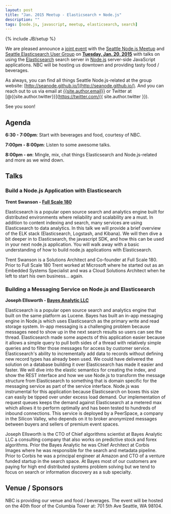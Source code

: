 ```yaml
---
layout: post
title: "Jan. 2015 Meetup - Elasticsearch + Node.js"
description: ""
tags: [node.js, javascript, meetup, elasticsearch, search]
---
```

{% include JB/setup %}

We are pleased announce a [joint event](http://www.meetup.com/Seattle-Node-js/events/219191483/) with the
[Seattle Node.js Meetup](http://www.meetup.com/Seattle-Node-js/)
and
[Seattle Elasticsearch User Group](http://www.meetup.com/Seattle-ElasticSearch-Meetup/)
on [**Tuesday, Jan. 20, 2015**](http://www.meetup.com/Seattle-Node-js/events/219191483/)
with talks on using the
[Elasticsearch](http://www.elasticsearch.org/) search server in
[Node.js](http://nodejs.org/) server-side JavaScript applications. NBC will be
hosting us downtown and providing tasty food / beverages.

As always, you can find all things Seattle Node.js-related at the group website:
[http://seanode.github.io/](http://seanode.github.io/). And you can reach out to
us via email at [{{site.author.email}}](mailto:{{site.author.email}}) or Twitter
at [@{{site.author.twitter}}](https://twitter.com/{{ site.author.twitter }}).

See you soon!

## Agenda

**6:30 - 7:00pm**: Start with beverages and food, courtesy of NBC.

**7:00pm - 8:00pm**: Listen to some awesome talks.

**8:00pm - on**: Mingle, mix, chat things Elasticsearch and Node.js-related and more as we wind
down.

<!-- more start -->

## Talks

### Build a Node.js Application with Elasticsearch

**Trent Swanson - [Full Scale 180](http://www.fullscale180.com/)**

Elasticsearch is a popular open source search and analytics engine built for distributed environments where reliability and scalability are a must. In addition to content indexing and search, many services are using Elasticsearch to data analytics. In this talk we will provide a brief overview of the ELK stack (Elasticsearch, Logstash, and Kibana). We will then dive a bit deeper in to Elasticsearch, the javascript SDK, and how this can be used in your next node.js application. You will walk away with a basic understanding of how to build node.js applications with Elasticsearch.

Trent Swanson is a Solutions Architect and Co-founder at Full Scale 180. Prior to Full Scale 180 Trent worked at Microsoft where he started out as an Embedded Systems Specialist and was a Cloud Solutions Architect when he left to start his own business... again.

### Building a Messaging Service on Node.js and Elasticsearch

**Joseph Ellsworth - [Bayes Analytic LLC](http://bayesanalytic.com/)**

Elasticsearch is a popular open source search and analytics engine that built on the same platform as Lucene. Bayes has built an in-app messaging engine in Node.js which uses Elasticsearch as the primary write and read storage system. In-app messaging is a challenging problem because messages need to show up in the next search results so users can see the thread. Elasticsearch made some aspects of this application easier because it allows a simple query to pull both sides of a thread with relatively simple queries and to filter those messages for access by customer service. Elasticsearch's ability to incrementally add data to records without defining new record types has already been used. We could have delivered the solution on a database building it over Elasticsearch has made it easier and faster. We will dive into the elastic semantics for creating the index, and show the REST interface and how we use Node.js to transform the message structure from Elasticsearch to something that is domain specific for the messaging service as part of the service interface. Node.js was instrumental for this application because Elasticsearch on boxes this size can easily be tipped over under excess load demand. Our implementation of request queues keeps the demand against Elasticsearch at a metered max which allows it to perform optimally and has been tested to hundreds of inbound connections. This service is deployed by a PeerSpace, a company in the Silicon Valley, who depends on it to broker anonymized messages between buyers and sellers of premium event spaces.

Joseph Ellsworth is the CTO of Chief algorithms scientist at Bayes Analytic LLC a consulting company that also works on predictive stock and forex algorithms. Prior the Bayes Analytic he was Chief Architect at Corbis Images where he was responsible for the search and metadata pipeline. Prior to Corbis he was a principal engineer at Amazon and CTO of a venture funded startup in the search space. At Bayes most of our customers are paying for high end distributed systems problem solving but we tend to focus on search or information discovery as a sub specialty.

## Venue / Sponsors

NBC is providing our venue and food / beverages. The event will be hosted on
the 40th floor of the Columbia Tower at: 701 5th Ave Seattle, WA 98104.

<!-- more end -->
